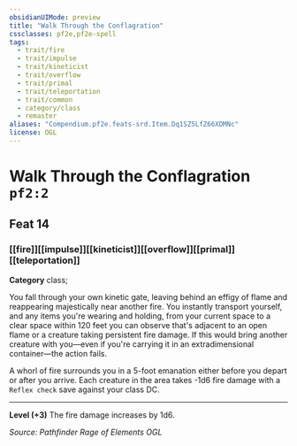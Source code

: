 ```yaml
---
obsidianUIMode: preview
title: "Walk Through the Conflagration"
cssclasses: pf2e,pf2e-spell
tags:
  - trait/fire
  - trait/impulse
  - trait/kineticist
  - trait/overflow
  - trait/primal
  - trait/teleportation
  - trait/common
  - category/class
  - remaster
aliases: "Compendium.pf2e.feats-srd.Item.Dq1SZ5LfZ66XDMNc"
license: OGL
---
```

# Walk Through the Conflagration `pf2:2`
## Feat 14
### [[fire]][[impulse]][[kineticist]][[overflow]][[primal]][[teleportation]]

**Category** class; 




You fall through your own kinetic gate, leaving behind an effigy of flame and reappearing majestically near another fire. You instantly transport yourself, and any items you're wearing and holding, from your current space to a clear space within 120 feet you can observe that's adjacent to an open flame or a creature taking persistent fire damage. If this would bring another creature with you—even if you're carrying it in an extradimensional container—the action fails.

A whorl of fire surrounds you in a 5-foot emanation either before you depart or after you arrive. Each creature in the area takes -1d6 fire damage with a `Reflex check` save against your class DC.

* * *

**Level (+3)** The fire damage increases by 1d6.

*Source: Pathfinder Rage of Elements*
*OGL*